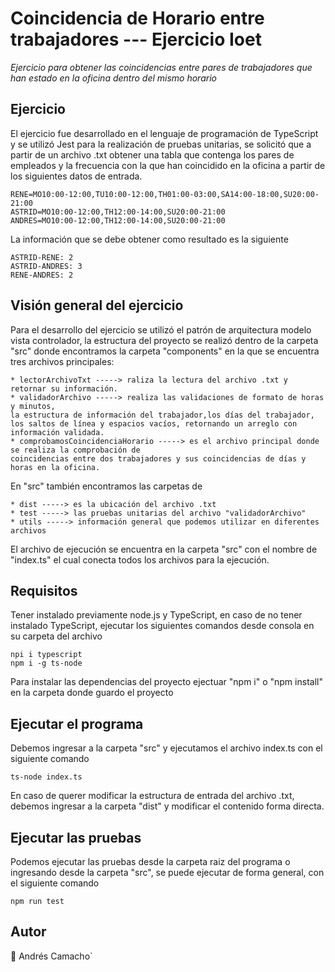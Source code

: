 # Coincidencia de Horario entre trabajadores --- Ejercicio Ioet

_Ejercicio para obtener las coincidencias entre pares de trabajadores que han estado en la oficina dentro del mismo horario_

## Ejercicio 
El ejercicio fue desarrollado en el lenguaje de programación de TypeScript y se utilizó Jest para la realización de pruebas unitarias, se solicitó que a partir de un archivo .txt obtener una tabla que contenga los pares de empleados y la frecuencia con la que han coincidido en la oficina a partir de los siguientes datos de entrada.

```
RENE=MO10:00-12:00,TU10:00-12:00,TH01:00-03:00,SA14:00-18:00,SU20:00- 21:00
ASTRID=MO10:00-12:00,TH12:00-14:00,SU20:00-21:00
ANDRES=MO10:00-12:00,TH12:00-14:00,SU20:00-21:00
```

La información que se debe obtener como resultado es la siguiente

```
ASTRID-RENE: 2
ASTRID-ANDRES: 3
RENE-ANDRES: 2
```

## Visión general del ejercicio
Para el desarrollo del ejercicio se utilizó el patrón de arquitectura modelo vista controlador, la estructura del proyecto se realizó dentro de la carpeta "src" donde encontramos la carpeta "components" en la que se encuentra tres archivos principales:
```
* lectorArchivoTxt -----> raliza la lectura del archivo .txt y retornar su información.
* validadorArchivo -----> realiza las validaciones de formato de horas y minutos, 
la estructura de información del trabajador,los días del trabajador,
los saltos de línea y espacios vacíos, retornando un arreglo con información validada. 
* comprobamosCoincidenciaHorario -----> es el archivo principal donde se realiza la comprobación de 
coincidencias entre dos trabajadores y sus coincidencias de días y horas en la oficina.
```
En "src" también encontramos las carpetas de
```
* dist -----> es la ubicación del archivo .txt
* test -----> las pruebas unitarias del archivo "validadorArchivo"
* utils -----> información general que podemos utilizar en diferentes archivos
```
El archivo de ejecución se encuentra en la carpeta "src" con el nombre de "index.ts" el cual conecta todos los archivos para la ejecución.

## Requisitos
Tener instalado previamente node.js y TypeScript, en caso de no tener instalado TypeScript, ejecutar los siguientes comandos desde consola en su carpeta del archivo
```
npi i typescript
npm i -g ts-node
```
Para instalar las dependencias del proyecto ejectuar "npm i" o "npm install" en la carpeta donde guardo el proyecto 

## Ejecutar el programa
Debemos ingresar a la carpeta "src" y ejecutamos el archivo index.ts con el siguiente comando 
```
ts-node index.ts
```
En caso de querer modificar la estructura de entrada del archivo .txt, debemos ingresar a la carpeta "dist" y modificar el contenido forma directa.
## Ejecutar las pruebas
Podemos ejecutar las pruebas desde la carpeta raiz del programa o ingresando desde la carpeta "src", se puede ejecutar de forma general, con el siguiente comando
```
npm run test
```

## Autor
👨 Andrés Camacho`

